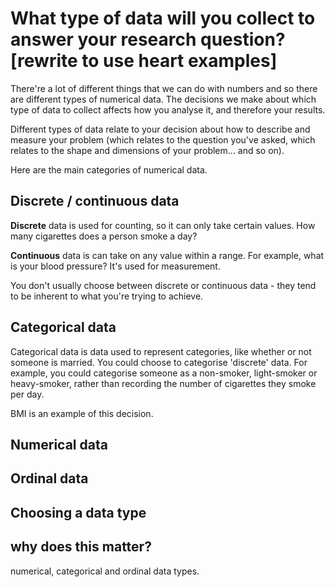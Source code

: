 # What type of data will you collect to answer your research question? [rewrite to use heart examples]

There're a lot of different things that we can do with numbers and so there are different types of numerical data.  The decisions we make about which type of data to collect affects how you analyse it, and therefore your results.

Different types of data relate to your decision about how to describe and measure your problem (which relates to the question you've asked, which relates to the shape and dimensions of your problem... and so on).

Here are the main categories of numerical data.

## Discrete / continuous data

__Discrete__ data is used for counting, so it can only take certain values. How many cigarettes does a person smoke a day?

__Continuous__ data is can take on any value within a range.  For example, what is your blood pressure?  It's used for measurement.

You don't usually choose between discrete or continuous data - they tend to be inherent to what you're trying to achieve.

## Categorical data

Categorical data is data used to represent categories, like whether or not someone is married.  You could choose to categorise 'discrete' data.  For example, you could categorise someone as a non-smoker, light-smoker or heavy-smoker, rather than recording the number of cigarettes they smoke per day.

BMI is an example of this decision.

## Numerical data


## Ordinal data

## Choosing a data type

## why does this matter?

numerical, categorical and ordinal data types.

